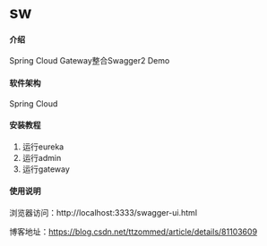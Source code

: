 # sw

#### 介绍
Spring Cloud Gateway整合Swagger2 Demo

#### 软件架构
Spring Cloud


#### 安装教程

1. 运行eureka
2. 运行admin
3. 运行gateway

#### 使用说明

浏览器访问：http://localhost:3333/swagger-ui.html

博客地址：https://blog.csdn.net/ttzommed/article/details/81103609